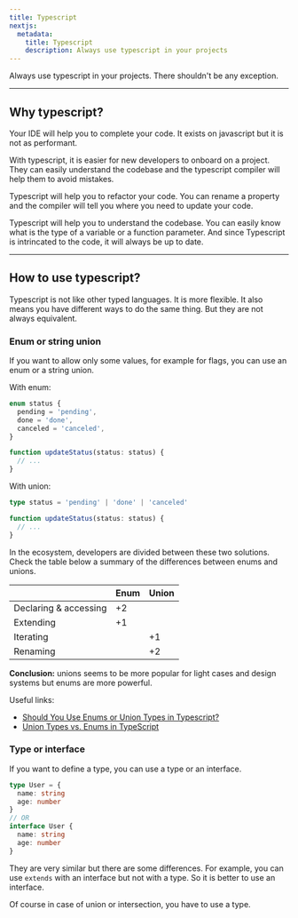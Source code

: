 ```yaml
---
title: Typescript
nextjs:
  metadata:
    title: Typescript
    description: Always use typescript in your projects
---
```


Always use typescript in your projects. There shouldn't be any exception.

---

## Why typescript?

Your IDE will help you to complete your code. It exists on javascript but it is not as performant.

With typescript, it is easier for new developers to onboard on a project. They can easily understand the codebase and the typescript compiler will help them to avoid mistakes.

Typescript will help you to refactor your code. You can rename a property and the compiler will tell you where you need to update your code.

Typescript will help you to understand the codebase. You can easily know what is the type of a variable or a function parameter. And since Typescript is intrincated to the code, it will always be up to date.

---

## How to use typescript?

Typescript is not like other typed languages. It is more flexible. It also means you have different ways to do the same thing. But they are not always equivalent.

### Enum or string union

If you want to allow only some values, for example for flags, you can use an enum or a string union.

With enum:

```ts
enum status {
  pending = 'pending',
  done = 'done',
  canceled = 'canceled',
}

function updateStatus(status: status) {
  // ...
}
```

With union:

```ts
type status = 'pending' | 'done' | 'canceled'

function updateStatus(status: status) {
  // ...
}
```

In the ecosystem, developers are divided between these two solutions. Check the table below a summary of the differences between enums and unions.

|                       | Enum | Union |
| --------------------- | ---- | ----- |
| Declaring & accessing | +2   |       |
| Extending             | +1   |       |
| Iterating             |      | +1    |
| Renaming              |      | +2    |

**Conclusion:** unions seems to be more popular for light cases and design systems but enums are more powerful.

Useful links:

- [Should You Use Enums or Union Types in Typescript?](https://www.bam.tech/en/article/should-you-use-enums-or-union-types-in-typescript)
- [Union Types vs. Enums in TypeScript](https://javascript.plainenglish.io/union-types-vs-enums-in-typescript-a43c2c01c5fa)

### Type or interface

If you want to define a type, you can use a type or an interface.

```ts
type User = {
  name: string
  age: number
}
// OR
interface User {
  name: string
  age: number
}
```

They are very similar but there are some differences. For example, you can use `extends` with an interface but not with a type.
So it is better to use an interface.

Of course in case of union or intersection, you have to use a type.
